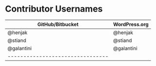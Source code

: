 # Contributor Usernames

| GitHub/Bitbucket | WordPress.org |
| -----------------|-------------- |
| @henjak          | @henjak       |
| @stiand          | @stiand       |
| @galantini       | @galantini    |
| -------------------------------- |
